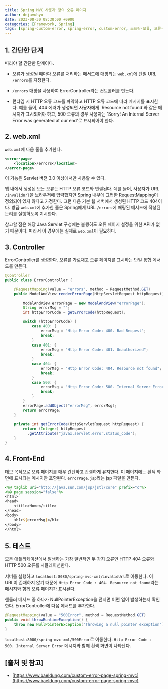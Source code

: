 ```yaml
---
title: Spring MVC 사용자 정의 오류 페이지
author: dejavuhyo
date: 2023-08-30 08:30:00 +0900
categories: [Framework, Spring]
tags: [spring-custom-error, spring-error, custom-error, 스프링-오류, 오류-페이지]
---
```


## 1. 간단한 단계
따라야 할 간단한 단계이다.

* 오류가 생성될 때마다 오류를 처리하는 메서드에 매핑되는 `web.xml`에 단일 URL `/errors`를 지정한다.

* `/errors` 매핑을 사용하여 ErrorController라는 컨트롤러를 만든다.

* 런타임 시 HTTP 오류 코드를 파악하고 HTTP 오류 코드에 따라 메시지를 표시한다. 예를 들어, 404 에러가 생성되면 사용자에게 'Resource not found'와 같은 메시지가 표시되어야 하고, 500 오류의 경우 사용자는 'Sorry! An Internal Server Error was generated at our end'로 표시되어야 한다.

## 2. web.xml
`web.xml`에 다음 줄을 추가한다.

```xml
<error-page>
    <location>/errors</location>
</error-page>
```

이 기능은 Servlet 버전 3.0 이상에서만 사용할 수 있다.

앱 내에서 생성된 모든 오류는 HTTP 오류 코드와 연결된다. 예를 들어, 사용자가 URL `/invalidUrl`을 브라우저에 입력했지만 Spring 내부에 그러한 RequestMapping이 정의되어 있지 않다고 가정한다. 그런 다음 기본 웹 서버에서 생성된 HTTP 코드 404이다. 방금 `web.xml`에 추가한 줄은 Spring에게 URL `/errors`에 매핑된 메서드에 작성된 논리를 실행하도록 지시한다.

참고할 점은 해당 Java Servlet 구성에는 불행히도 오류 페이지 설정을 위한 API가 없기 때문이다. 따라서 이 경우에는 실제로 `web.xml`이 필요하다.

## 3. Controller
ErrorController를 생성한다. 오류를 가로채고 오류 페이지를 표시하는 단일 통합 메서드를 만든다.

```java
@Controller
public class ErrorController {

    @RequestMapping(value = "errors", method = RequestMethod.GET)
    public ModelAndView renderErrorPage(HttpServletRequest httpRequest) {
        
        ModelAndView errorPage = new ModelAndView("errorPage");
        String errorMsg = "";
        int httpErrorCode = getErrorCode(httpRequest);

        switch (httpErrorCode) {
            case 400: {
                errorMsg = "Http Error Code: 400. Bad Request";
                break;
            }
            case 401: {
                errorMsg = "Http Error Code: 401. Unauthorized";
                break;
            }
            case 404: {
                errorMsg = "Http Error Code: 404. Resource not found";
                break;
            }
            case 500: {
                errorMsg = "Http Error Code: 500. Internal Server Error";
                break;
            }
        }
        errorPage.addObject("errorMsg", errorMsg);
        return errorPage;
    }
    
    private int getErrorCode(HttpServletRequest httpRequest) {
        return (Integer) httpRequest
          .getAttribute("javax.servlet.error.status_code");
    }
}
```

## 4. Front-End
데모 목적으로 오류 페이지를 매우 간단하고 간결하게 유지한다. 이 페이지에는 흰색 화면에 표시되는 메시지만 포함된다. `errorPage.jsp`라는 jsp 파일을 만든다.

```jsp
<%@ taglib uri="http://java.sun.com/jsp/jstl/core" prefix="c"%>
<%@ page session="false"%>
<html>
<head>
    <title>Home</title>
</head>
<body>
    <h1>${errorMsg}</h1>
</body>
</html>
```

## 5. 테스트
모든 애플리케이션에서 발생하는 가장 일반적인 두 가지 오류인 HTTP 404 오류와 HTTP 500 오류를 시뮬레이션한다.

서버를 실행하고 `localhost:8080/spring-mvc-xml/invalidUrl`로 이동한다. 이 URL이 존재하지 않기 때문에 `Http Error Code : 404. Resource not found`라는 메시지와 함께 오류 페이지가 표시된다.

핸들러 메서드 중 하나가 NullPointerException을 던지면 어떤 일이 발생하는지 확인한다. ErrorController에 다음 메서드를 추가한다.

```java
@RequestMapping(value = "500Error", method = RequestMethod.GET)
public void throwRuntimeException() {
    throw new NullPointerException("Throwing a null pointer exception");
}
```

`localhost:8080/spring-mvc-xml/500Error`로 이동한다. `Http Error Code : 500. Internal Server Error` 메시지와 함께 흰색 화면이 나타난다.

## [출처 및 참고]
* [https://www.baeldung.com/custom-error-page-spring-mvc](https://www.baeldung.com/custom-error-page-spring-mvc)
